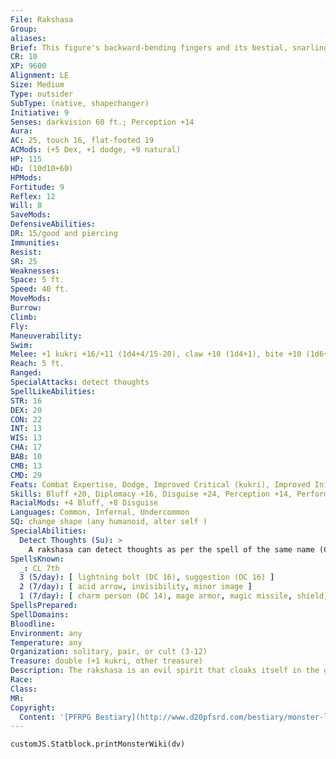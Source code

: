 ```yaml
---
File: Rakshasa
Group: 
aliases: 
Brief: This figure's backward-bending fingers and its bestial, snarling visage leave little doubt as to its fiendish nature.
CR: 10
XP: 9600
Alignment: LE
Size: Medium
Type: outsider
SubType: (native, shapechanger)
Initiative: 9
Senses: darkvision 60 ft.; Perception +14
Aura: 
AC: 25, touch 16, flat-footed 19
ACMods: (+5 Dex, +1 dodge, +9 natural)
HP: 115
HD: (10d10+60)
HPMods: 
Fortitude: 9
Reflex: 12
Will: 8
SaveMods: 
DefensiveAbilities: 
DR: 15/good and piercing
Immunities: 
Resist: 
SR: 25
Weaknesses: 
Space: 5 ft.
Speed: 40 ft.
MoveMods: 
Burrow: 
Climb: 
Fly: 
Maneuverability: 
Swim: 
Melee: +1 kukri +16/+11 (1d4+4/15-20), claw +10 (1d4+1), bite +10 (1d6+1)
Reach: 5 ft.
Ranged: 
SpecialAttacks: detect thoughts
SpellLikeAbilities: 
STR: 16
DEX: 20
CON: 22
INT: 13
WIS: 13
CHA: 17
BAB: 10
CMB: 13
CMD: 29
Feats: Combat Expertise, Dodge, Improved Critical (kukri), Improved Initiative, Weapon Finesse
Skills: Bluff +20, Diplomacy +16, Disguise +24, Perception +14, Perform +16, Sense Motive +14, Stealth +18
RacialMods: +4 Bluff, +8 Disguise
Languages: Common, Infernal, Undercommon
SQ: change shape (any humanoid, alter self )
SpecialAbilities:
  Detect Thoughts (Su): >
    A rakshasa can detect thoughts as per the spell of the same name (CL 18th). It can suppress or resume this ability as a free action. When a rakshasa uses this ability, it always functions as if it had spent three rounds concentrating and thus gains the maximum amount of information possible. A creature can resist this effect with a DC 18 Will save. The save DC is Charisma-based.
SpellsKnown:
  _: CL 7th
  3 (5/day): [ lightning bolt (DC 16), suggestion (DC 16) ]
  2 (7/day): [ acid arrow, invisibility, minor image ]
  1 (7/day): [ charm person (DC 14), mage armor, magic missile, shield, silent image 0-dancing lights, detect magic, ghost sound (DC 13), mage hand, mending, message, prestidigitation ]
SpellsPrepared: 
SpellDomains: 
Bloodline: 
Environment: any
Temperature: any
Organization: solitary, pair, or cult (3-12)
Treasure: double (+1 kukri, other treasure)
Description: The rakshasa is an evil spirit that cloaks itself in the guise of a humanoid creature that it might walk unseen among its prey. They embody what is taboo among most societies, and in the shape of those it seeks to defile, a rakshasa gorges itself on these hideous acts. Were they human, these acts of cannibalism, blasphemy, and worse would mark them as criminals condemned to the cruelest of hells. When not disguised as a humanoid, the otherwise humanoid rakshasa has the head of an animal. Often, they possess the heads of great cats (such as a tiger or panther) or a snake (like a cobra or viper), yet other heads are not unknown-apes, jackals, vultures, elephants, mantises, lizards, rhinos, boars, and more are possible. In most cases, the type of head a rakshasa possesses speaks in some way to its personality-a tiger-headed rakshasa is stealthy and ravenous, while a boar-headed one might be gluttonous and crude. These changes rarely impact the rakshasa's base statistics, although there are more powerful variants of the standard rakshasa that possess multiple heads, more potent spellcasting powers, and additional deadly and unusual special abilities. Rakshasas scoff at religion- they understand the power of the divine, but see themselves as the only thing worthy of worship from the mortal races. Rakshasa clerics are thus quite rare. Although rakshasas are outsiders, they are also very much creatures of the Material Plane, and many believe the first rakshasas chose this exile over some other role offered them by a longforgotten god. Although they usually work alone, it isn't unheard of to find extended families of rakshasas working together to ruin a mortal civilization from the inside out over the course of many generations. A rakshasa is 6 feet tall and weighs 180 lbs.
Race: 
Class: 
MR: 
Copyright:
  Content: '[PFRPG Bestiary](http://www.d20pfsrd.com/bestiary/monster-listings/outsiders/rakshasa)'
---
```

```dataviewjs
customJS.Statblock.printMonsterWiki(dv)
```
